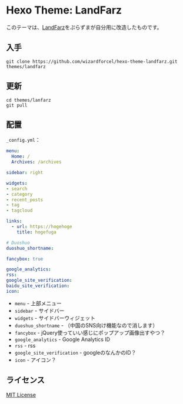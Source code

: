 # Hexo Theme: LandFarz

このテーマは、[LandFarz](https://github.com/wizardforcel/hexo-theme-landfarz.git)をぷらずまが自分用に改造したものです。

## 入手

```
git clone https://github.com/wizardforcel/hexo-theme-landfarz.git themes/landfarz
```

## 更新

```
cd themes/lanfarz
git pull
```

## 配置

`_config.yml`：

``` yaml
menu:
  Home: /
  Archives: /archives

sidebar: right

widgets:
- search
- category
- recent_posts
- tag
- tagcloud

links:
  - url: https://hogehoge
    title: hogefuga

# Duoshuo
duoshuo_shortname: 

fancybox: true

google_analytics:
rss: 
google_site_verification: 
baidu_site_verification: 
icon: 
```

+ `menu` - 上部メニュー
+ `sidebar` - サイドバー
+ `widgets` - サイドバーウィジェット
+ `duoshuo_shortname` - （中国のSNS向け機能なので消します）
+ `fancybox` - jQuery使っていい感じにポップアップ画像出すやつ？
+ `google_analytics` - Google Analytics ID
+ `rss` - rss
+ `google_site_verification` - googleのなんかのID？
+ `icon` - アイコン？

## ライセンス

[MIT License](LICENSE)